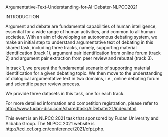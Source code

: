 Argumentative-Text-Understanding-for-AI-Debater-NLPCC2021

INTRODUCTION

Argument and debate are fundamental capabilities of human intelligence, essential for a wide range of human activities, and common to all human societies. With an aim of developing an autonomous debating system, we make an initial step to understand argumentative text of debating in this shared task, including three tracks, namely, supporting material identification (track 1), argument pair identification from online forum (track 2) and argument pair extraction from peer review and rebuttal (track 3). 

In track 1, we present the fundamental scenario of supporting material identification for a given debating topic. We then move to the understanding of dialogical argumentative text in two domains, i.e., online debating forum and scientific paper review process. 

We provide three datasets in this task, one for each track. 

For more detailed information and competition registration, please refer to http://www.fudan-disc.com/sharedtask/AIDebater21/index.html.

This event is an NLPCC 2021 task that sponsored by Fudan University and Alibaba Group. The NLPCC 2021 website is http://tcci.ccf.org.cn/conference/2021/cfpt.php.
